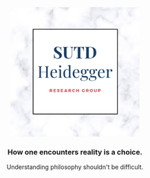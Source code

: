 &nbsp;

<p align="center"><a href ="https://heidegger.opensutd.org/"><img src="https://raw.githubusercontent.com/SUTD-Heidegger/SUTD-Heidegger.github.io/master/images/SUTD_Heidegger_Research_Group.png" height="300" width="300"/></a></p>

<h3 align="center">How one encounters reality is a choice.</h3>

<p align="center">Understanding philosophy shouldn't be difficult.</p>
